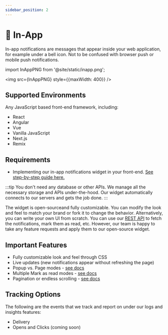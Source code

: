 ```yaml
---
sidebar_position: 2
---
```


# 🔔 In-App

In-app notifications are messages that appear inside your web application, for example under a bell icon. Not to be confused with browser push or mobile push notifications.

import InAppPNG from '@site/static/inapp.png';

<img src={InAppPNG} style={{maxWidth: 400}} />

## Supported Environments

Any JavaScript based front-end framework, including:

- React
- Angular
- Vue
- Vanilla JavaScript
- Next.js
- Remix

## Requirements

- Implementing our in-app notifications widget in your front-end. [See step-by-step guide here.](guides/displaying-in-app-notifications)

:::tip
You don't need any database or other APIs. We manage all the necessary storage and APIs under-the-hood. Our widget automatically connects to our servers and gets the job done.
:::

The widget is open-sourceand fully customizable. You can modify the look and feel to match your brand or fork it to change the behavior. Alternatively, you can write your own UI from scratch. You can use our [REST API](docs/api) to fetch the notifications, mark them as read, etc. However, our team is happy to take any feature requests and apply them to our open-source widget.

## Important Features

- Fully customizable look and feel through CSS
- Live updates (new notifications appear without refreshing the page)
- Popup vs. Page modes - [see docs](docs)
- Multiple Mark as read modes - [see docs](docs)
- Pagination or endless scrolling - [see docs](docs)

## Tracking Options

The following are the events that we track and report on under our logs and insights features:

- Delivery
- Opens and Clicks (coming soon)
